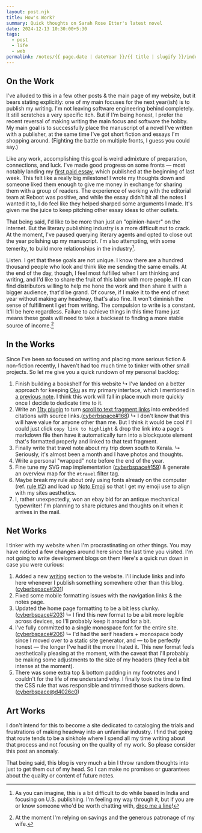```yaml
---
layout: post.njk
title: How's Work?
summary: Quick thoughts on Sarah Rose Etter's latest novel
date: 2024-12-13 10:30:00+5:30
tags:
  - post
  - life
  - web
permalink: /notes/{{ page.date | dateYear }}/{{ title | slugify }}/index.html
---
```


## On the Work

I've alluded to this in a few other posts & the main page of my website, but it bears stating explicitly: one of my main focuses for the next year(ish) is to publish my writing. I'm not leaving software engineering behind completely. It still scratches a very specific itch. But if I'm being honest, I prefer the recent reversal of making writing the main focus and software the hobby. My main goal is to successfully place the manuscript of a novel I've written with a publisher, at the same time I've got short fiction and essays I'm shopping around. (Fighting the battle on multiple fronts, I guess you could say.)

Like any work, accomplishing this goal is weird admixture of preparation, connections, and luck. I've made good progress on some fronts — most notably landing my [first paid essay](https://joinreboot.org/p/nearest-neighbors), which published at the beginning of last week. This felt like a really big milestone! I wrote my thoughts down and someone liked them enough to give me money in exchange for sharing them with a group of readers. The experience of working with the editorial team at Reboot was positive, and while the essay didn't hit all the notes I wanted it to, I do feel like they helped sharped some arguments I made. It's given me the juice to keep pitching other essay ideas to other outlets.

That being said, I'd like to be more than just an "opinion-haver" on the internet. But the literary publishing industry is a more difficult nut to crack. At the moment, I've paused querying literary agents and opted to close out the year polishing up my manuscript. I'm also attempting, with some temerity, to build more relationships in the industry[^1].

Listen. I get that these goals are not unique. I know there are a hundred thousand people who look and think like me sending the same emails. At the end of the day, though, I feel most fulfilled when I am thinking and writing, and I'd like to share the fruit of this labor with more people. If I can find distributors willing to help me hone the work and then share it with a bigger audience, that'd be grand. Of course, if I make it to the end of next year without making any headway, that's also fine. It won't diminish the sense of fulfillment I get from writing. The compulsion to write is a constant. It'll be here regardless. Failure to achieve things in this time frame just means these goals will need to take a backseat to finding a more stable source of income.[^2]

## In the Works

Since I've been so focused on writing and placing more serious fiction & non-fiction recently, I haven't had too much time to tinker with other small projects. So let me give you a quick rundown of my personal backlog:

1. Finish building a bookshelf for this website
    ↳ I've landed on a better approach for keeping [Oku](https://oku.club) as my primary interface, which I mentioned in [a previous note](/notes/2024/dropping-the-ocean/). I think this work will fall in place much more quickly once I decide to dedicate time to it.
1. Write an [11ty plugin](https://www.11ty.dev/docs/plugins/#creating-a-plugin) to turn [scroll to text fragment links](https://github.com/WICG/scroll-to-text-fragment) into embedded citations with source links.([cyberbspace#168](https://github.com/riastrad/cyberbspace/issues/168))
    ↳ I don't know that this will have value for anyone other than me. But I think it would be cool if I could just click `copy link to highlight` & drop the link into a page's markdown file then have it automatically turn into a blockquote element that's formatted properly and linked to that text fragment.
1. Finally write that travel note about my trip down south to Kerala.
    ↳ Seriously, it's almost been a month and I have photos and thoughts.
1. Write a personal "wrapped" note before the end of the year.
1. Fine tune my SVG map implementation ([cyberbspace#159](https://github.com/riastrad/cyberbspace/issues/159)) & generate an overview map for the `#travel` filter tag.
1. Maybe break my rule about only using fonts already on the computer (ref. [rule #2](/notes/2024/rules-for-this-website/#:~:text=IF%20I%20NEED%20SOMETHING%20THAT'S%20ALREADY%20ON%20THE%20COMPUTER%2C%20DON'T%20BUNDLE%20IT)) and load up [Noto Emoji](https://fonts.google.com/noto/specimen/Noto+Emoji/about) so that I get my emoji use to align with my sites aesthetics.
1. I, rather unexpectedly, won an ebay bid for an antique mechanical typewriter! I'm planning to share pictures and thoughts on it when it arrives in the mail.

## Net Works

I tinker with my website when I'm procrastinating on other things. You may have noticed a few changes around here since the last time you visited. I'm not going to write development blogs on them Here's a quick run down in case you were curious:

1. Added a new [writing](/writing) section to the website. I'll include links and info here whenever I publish something somewhere other than this blog. ([cyberbspace#201](https://github.com/riastrad/cyberbspace/pull/201))
1. Fixed some mobile formatting issues with the navigation links & the notes page.
1. Updated the home page formatting to be a bit less clunky. ([cyberbspace#203](https://github.com/riastrad/cyberbspace/pull/203))
   ↳ I find this new format to be a bit more legible across devices, so I'll probably keep it around for a bit.
1. I've fully committed to a single monospace font for the entire site. ([cyberbspace#206](https://github.com/riastrad/cyberbspace/pull/206))
   ↳ I'd had the serif headers + monospace body since I moved over to a static site generator, and — to be perfectly honest — the longer I've had it the more I hated it. This new format feels aesthetically pleasing at the moment, with the caveat that I'll probably be making some adjustments to the size of my headers (they feel a bit intense at the moment).
1. There was some extra top & bottom padding in my footnotes and I couldn't for the life of me understand why. I finally took the time to find the CSS rule that was responsible and trimmed those suckers down. ([cyberbspace@d4026c0](https://github.com/riastrad/cyberbspace/pull/206/commits/d4026c0c81e21066d27976c3fbeb6e91d69d6d32))

## Art Works

I don't intend for this to become a site dedicated to cataloging the trials and frustrations of making headway into an unfamiliar industry. I find that going that route tends to be a sinkhole where I spend all my time writing about that process and not focusing on the quality of my work. So please consider this post an anomaly.

That being said, this blog is very much a bin I throw random thoughts into just to get them out of my head. So I can make no promises or guarantees about the quality or content of future notes.

[^1]: As you can imagine, this is a bit difficult to do while based in India and focusing on U.S. publishing. I'm feeling my way through it, but if you are or know someone who'd be worth chatting with, [drop me a line](mailto:josh@cyberb.space)!
[^2]: At the moment I'm relying on savings and the generous patronage of my wife.
